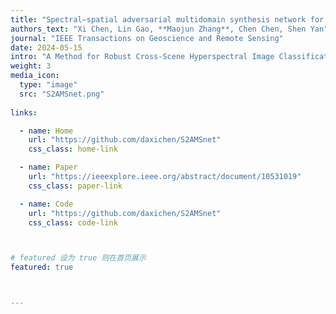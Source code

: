 ```yaml
---
title: "Spectral–spatial adversarial multidomain synthesis network for cross-scene hyperspectral image classification"
authors_text: "Xi Chen, Lin Gao, **Maojun Zhang**, Chen Chen, Shen Yan"
journal: "IEEE Transactions on Geoscience and Remote Sensing"
date: 2024-05-15
intro: "A Method for Robust Cross-Scene Hyperspectral Image Classification via Expansion of Source Domain Distribution Diversity."
weight: 3
media_icon:
  type: "image"
  src: "S2AMSnet.png"
  
links:

  - name: Home
    url: "https://github.com/daxichen/S2AMSnet"
    css_class: home-link

  - name: Paper
    url: "https://ieeexplore.ieee.org/abstract/document/10531019"
    css_class: paper-link

  - name: Code
    url: "https://github.com/daxichen/S2AMSnet"
    css_class: code-link



# featured 设为 true 则在首页展示
featured: true



---
```


